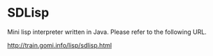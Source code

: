 # SDLisp

Mini lisp interpreter written in Java. Please refer to the following URL.

http://train.gomi.info/lisp/sdlisp.html
